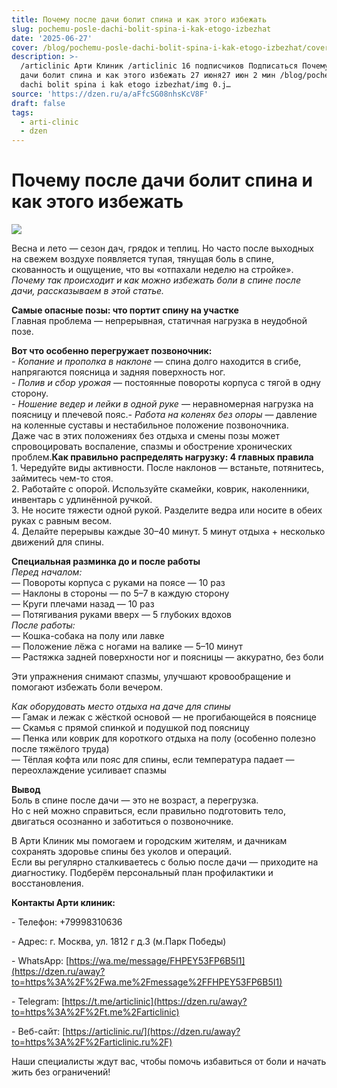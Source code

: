 ```yaml
---
title: Почему после дачи болит спина и как этого избежать
slug: pochemu-posle-dachi-bolit-spina-i-kak-etogo-izbezhat
date: '2025-06-27'
cover: /blog/pochemu-posle-dachi-bolit-spina-i-kak-etogo-izbezhat/cover.jpg
description: >-
  /articlinic Арти Клиник /articlinic 16 подписчиков Подписаться Почему после
  дачи болит спина и как этого избежать 27 июня27 июн 2 мин /blog/pochemu posle
  dachi bolit spina i kak etogo izbezhat/img 0.j…
source: 'https://dzen.ru/a/aFfcSG08nhsKcV8F'
draft: false
tags:
  - arti-clinic
  - dzen
---
```


# Почему после дачи болит спина и как этого избежать

![](/blog/pochemu-posle-dachi-bolit-spina-i-kak-etogo-izbezhat/img-0.jpg)

Весна и лето — сезон дач, грядок и теплиц. Но часто после выходных на свежем воздухе появляется тупая, тянущая боль в спине, скованность и ощущение, что вы «отпахали неделю на стройке».  
_Почему так происходит и как можно избежать боли в спине после дачи, рассказываем в этой статье._  
  
**Самые опасные позы: что портит спину на участке**  
Главная проблема — непрерывная, статичная нагрузка в неудобной позе.

**Вот что особенно перегружает позвоночник:**  
_\- Копание и прополка в наклоне_ — спина долго находится в сгибе, напрягаются поясница и задняя поверхность ног.  
_\- Полив и сбор урожая_ — постоянные повороты корпуса с тягой в одну сторону.  
_\- Ношение ведер и лейки в одной руке_ — неравномерная нагрузка на поясницу и плечевой пояс._\- Работа на коленях без опоры_ — давление на коленные суставы и нестабильное положение позвоночника.  
Даже час в этих положениях без отдыха и смены позы может спровоцировать воспаление, спазмы и обострение хронических проблем.**Как правильно распределять нагрузку: 4 главных правила**  
1\. Чередуйте виды активности. После наклонов — встаньте, потянитесь, займитесь чем-то стоя.  
2\. Работайте с опорой. Используйте скамейки, коврик, наколенники, инвентарь с удлинённой ручкой.  
3\. Не носите тяжести одной рукой. Разделите ведра или носите в обеих руках с равным весом.  
4\. Делайте перерывы каждые 30–40 минут. 5 минут отдыха + несколько движений для спины.  
  
**Специальная разминка до и после работы**  
_Перед началом:_  
— Повороты корпуса с руками на поясе — 10 раз  
— Наклоны в стороны — по 5–7 в каждую сторону  
— Круги плечами назад — 10 раз  
— Потягивания руками вверх — 5 глубоких вдохов  
_После работы:_  
— Кошка-собака на полу или лавке  
— Положение лёжа с ногами на валике — 5–10 минут  
— Растяжка задней поверхности ног и поясницы — аккуратно, без боли  
  
Эти упражнения снимают спазмы, улучшают кровообращение и помогают избежать боли вечером.  
  
_Как оборудовать место отдыха на даче для спины_  
— Гамак и лежак с жёсткой основой — не прогибающейся в пояснице  
— Скамья с прямой спинкой и подушкой под поясницу  
— Пенка или коврик для короткого отдыха на полу (особенно полезно после тяжёлого труда)  
— Тёплая кофта или пояс для спины, если температура падает — переохлаждение усиливает спазмы  
  
**Вывод**  
Боль в спине после дачи — это не возраст, а перегрузка.  
Но с ней можно справиться, если правильно подготовить тело, двигаться осознанно и заботиться о позвоночнике.  
  
В Арти Клиник мы помогаем и городским жителям, и дачникам сохранять здоровье спины без уколов и операций.  
Если вы регулярно сталкиваетесь с болью после дачи — приходите на диагностику. Подберём персональный план профилактики и восстановления.  

**Контакты Арти клиник:**

\- Телефон: +79998310636

\- Адрес: г. Москва, ул. 1812 г д.3 (м.Парк Победы)

\- WhatsApp: [https://wa.me/message/FHPEY53FP6B5I1](https://dzen.ru/away?to=https%3A%2F%2Fwa.me%2Fmessage%2FFHPEY53FP6B5I1)

\- Telegram: [https://t.me/articlinic](https://dzen.ru/away?to=https%3A%2F%2Ft.me%2Farticlinic)

\- Веб-сайт: [https://articlinic.ru/](https://dzen.ru/away?to=https%3A%2F%2Farticlinic.ru%2F)

Наши специалисты ждут вас, чтобы помочь избавиться от боли и начать жить без ограничений!